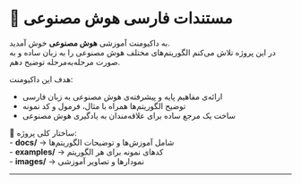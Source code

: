 # 📘 مستندات فارسی هوش مصنوعی  

به داکیومنت آموزشی **هوش مصنوعی** خوش آمدید.  
در این پروژه تلاش می‌کنم الگوریتم‌های مختلف هوش مصنوعی را به زبان ساده و به صورت مرحله‌به‌مرحله توضیح دهم.  

هدف این داکیومنت:  
- ارائه‌ی مفاهیم پایه و پیشرفته‌ی هوش مصنوعی به زبان فارسی  
- توضیح الگوریتم‌ها همراه با مثال، فرمول و کد نمونه  
- ساخت یک مرجع ساده برای علاقه‌مندان به یادگیری هوش مصنوعی  

📂 ساختار کلی پروژه:  
‏- **docs/** → شامل آموزش‌ها و توضیحات الگوریتم‌ها  
‏- **examples/** → کدهای نمونه برای هر الگوریتم  
‏- **images/** → نمودارها و تصاویر آموزشی  

---
